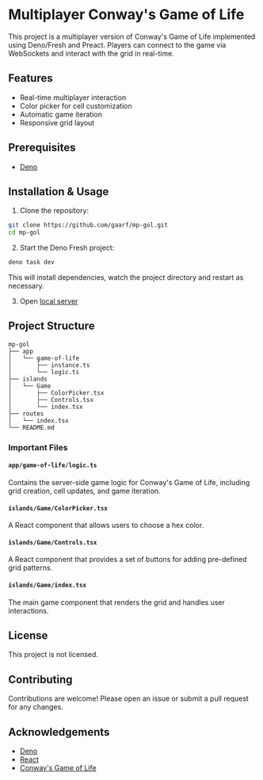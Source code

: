 # Multiplayer Conway's Game of Life

This project is a multiplayer version of Conway's Game of Life implemented using Deno/Fresh and Preact. Players can connect to the game via WebSockets and interact with the grid in real-time.

## Features

- Real-time multiplayer interaction
- Color picker for cell customization
- Automatic game iteration
- Responsive grid layout

## Prerequisites

- [Deno](https://deno.land/manual/getting_started/installation)

## Installation & Usage

1. Clone the repository:

```sh
git clone https://github.com/gaarf/mp-gol.git
cd mp-gol
```

2. Start the Deno Fresh project:

```sh
deno task dev
```

This will install dependencies, watch the project directory and restart as necessary.

3. Open [local server](http://localhost:8000)


## Project Structure

```filetree
mp-gol
├── app
│   └── game-of-life
│       ├── instance.ts
│       └── logic.ts
├── islands
│   └── Game
│       ├── ColorPicker.tsx
│       ├── Controls.tsx
│       └── index.tsx
├── routes
│   └── index.tsx
└── README.md
```

### Important Files

#### `app/game-of-life/logic.ts`

Contains the server-side game logic for Conway's Game of Life, including grid creation, cell updates, and game iteration.

#### `islands/Game/ColorPicker.tsx`

A React component that allows users to choose a hex color.

#### `islands/Game/Controls.tsx`

A React component that provides a set of buttons for adding pre-defined grid patterns.

#### `islands/Game/index.tsx`

The main game component that renders the grid and handles user interactions.

## License

This project is not licensed.

## Contributing

Contributions are welcome! Please open an issue or submit a pull request for any changes.

## Acknowledgements

- [Deno](https://deno.land/)
- [React](https://reactjs.org/)
- [Conway's Game of Life](https://en.wikipedia.org/wiki/Conway%27s_Game_of_Life)